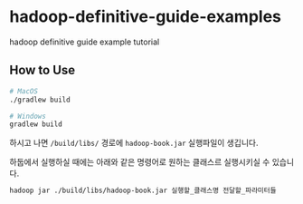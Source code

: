 # hadoop-definitive-guide-examples
hadoop definitive guide example tutorial


## How to Use

```bash
# MacOS
./gradlew build 

# Windows
gradlew build
```
하시고 나면 `/build/libs/` 경로에 `hadoop-book.jar` 실행파일이 생깁니다. 

하둡에서 실행하실 때에는 아래와 같은 명령어로 원하는 클래스르 실행시키실 수 있습니다.
```bash
hadoop jar ./build/libs/hadoop-book.jar 실행할_클래스명 전달할_파라미터들
```
